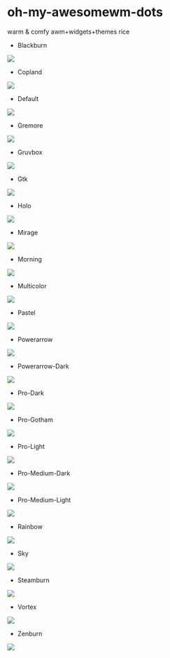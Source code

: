 # oh-my-awesomewm-dots
 warm & comfy awm+widgets+themes rice
 
 * Blackburn
 <img src="/assets/blackburn.png">

 * Copland
 <img src="/assets/copland.png">
 
 * Default
 <img src="/assets/default.png">

 * Gremore
 <img src="/assets/gremore.png">

 * Gruvbox
 <img src="/assets/gruvbox.png">
 
 * Gtk
 <img src="/assets/gtk.png">
 
 * Holo
 <img src="/assets/holo.png">
 
 * Mirage
 <img src="/assets/mirage.png">
 
 * Morning
 <img src="/assets/morning.png">
 
 * Multicolor
 <img src="/assets/multicolor.png">
 
 * Pastel
 <img src="/assets/pastel.png">
 
 * Powerarrow
 <img src="/assets/powerarrow.png">
 
 * Powerarrow-Dark
 <img src="/assets/powerarrow-dark.png">
 
 * Pro-Dark
 <img src="/assets/pro-dark.png">
 
 * Pro-Gotham
 <img src="/assets/pro-gotham.png">
 
 * Pro-Light
 <img src="/assets/pro-light.png">
 
 * Pro-Medium-Dark
 <img src="/assets/pro-medium-dark.png">
 
 * Pro-Medium-Light
 <img src="/assets/pro-medium-light.png">
 
 * Rainbow
 <img src="/assets/rainbow.png">

 * Sky
 <img src="/assets/sky.png">
 
 * Steamburn
 <img src="/assets/steamburn.png">
 
 * Vortex
 <img src="/assets/vortex.png">
 
 * Zenburn
 <img src="/assets/zenburn.png">
 
